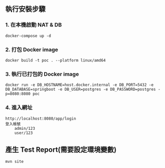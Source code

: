 ## 執行安裝步驟

### 1. 在本機啟動 NAT & DB

```
docker-compose up -d
```

### 2. 打包 Docker image

```
docker build -t poc . --platform linux/amd64
```

### 3. 執行已打包的 Docker image

```
docker run -e DB_HOSTNAME=host.docker.internal -e DB_PORT=5432 -e DB_DATABASE=springboot -e DB_USER=postgres -e DB_PASSWORD=postgres -p=8080:8080 poc
```

### 4. 進入網址

```
http://localhost:8080/app/login
登入帳號
    admin/123
    user/123
```

## 產生 Test Report(需要設定環境變數)

```
mvn site
```
